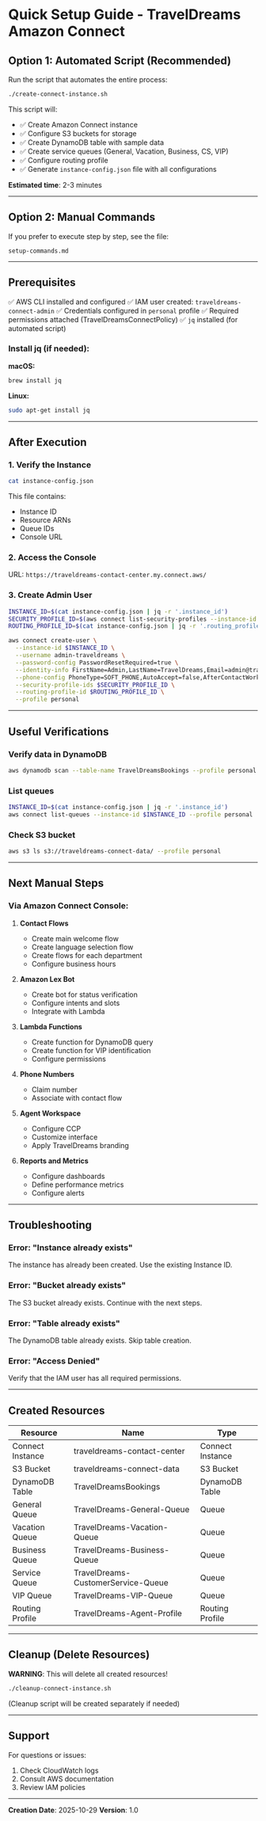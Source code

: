 # Quick Setup Guide - TravelDreams Amazon Connect

## Option 1: Automated Script (Recommended)

Run the script that automates the entire process:

```bash
./create-connect-instance.sh
```

This script will:
- ✅ Create Amazon Connect instance
- ✅ Configure S3 buckets for storage
- ✅ Create DynamoDB table with sample data
- ✅ Create service queues (General, Vacation, Business, CS, VIP)
- ✅ Configure routing profile
- ✅ Generate `instance-config.json` file with all configurations

**Estimated time**: 2-3 minutes

---

## Option 2: Manual Commands

If you prefer to execute step by step, see the file:
```
setup-commands.md
```

---

## Prerequisites

✅ AWS CLI installed and configured
✅ IAM user created: `traveldreams-connect-admin`
✅ Credentials configured in `personal` profile
✅ Required permissions attached (TravelDreamsConnectPolicy)
✅ `jq` installed (for automated script)

### Install jq (if needed):

**macOS:**
```bash
brew install jq
```

**Linux:**
```bash
sudo apt-get install jq
```

---

## After Execution

### 1. Verify the Instance

```bash
cat instance-config.json
```

This file contains:
- Instance ID
- Resource ARNs
- Queue IDs
- Console URL

### 2. Access the Console

URL: `https://traveldreams-contact-center.my.connect.aws/`

### 3. Create Admin User

```bash
INSTANCE_ID=$(cat instance-config.json | jq -r '.instance_id')
SECURITY_PROFILE_ID=$(aws connect list-security-profiles --instance-id $INSTANCE_ID --profile personal | jq -r '.SecurityProfileSummaryList[] | select(.Name=="Admin") | .Id')
ROUTING_PROFILE_ID=$(cat instance-config.json | jq -r '.routing_profile_id')

aws connect create-user \
  --instance-id $INSTANCE_ID \
  --username admin-traveldreams \
  --password-config PasswordResetRequired=true \
  --identity-info FirstName=Admin,LastName=TravelDreams,Email=admin@traveldreams.com \
  --phone-config PhoneType=SOFT_PHONE,AutoAccept=false,AfterContactWorkTimeLimit=0 \
  --security-profile-ids $SECURITY_PROFILE_ID \
  --routing-profile-id $ROUTING_PROFILE_ID \
  --profile personal
```

---

## Useful Verifications

### Verify data in DynamoDB
```bash
aws dynamodb scan --table-name TravelDreamsBookings --profile personal
```

### List queues
```bash
INSTANCE_ID=$(cat instance-config.json | jq -r '.instance_id')
aws connect list-queues --instance-id $INSTANCE_ID --profile personal
```

### Check S3 bucket
```bash
aws s3 ls s3://traveldreams-connect-data/ --profile personal
```

---

## Next Manual Steps

### Via Amazon Connect Console:

1. **Contact Flows**
   - Create main welcome flow
   - Create language selection flow
   - Create flows for each department
   - Configure business hours

2. **Amazon Lex Bot**
   - Create bot for status verification
   - Configure intents and slots
   - Integrate with Lambda

3. **Lambda Functions**
   - Create function for DynamoDB query
   - Create function for VIP identification
   - Configure permissions

4. **Phone Numbers**
   - Claim number
   - Associate with contact flow

5. **Agent Workspace**
   - Configure CCP
   - Customize interface
   - Apply TravelDreams branding

6. **Reports and Metrics**
   - Configure dashboards
   - Define performance metrics
   - Configure alerts

---

## Troubleshooting

### Error: "Instance already exists"
The instance has already been created. Use the existing Instance ID.

### Error: "Bucket already exists"
The S3 bucket already exists. Continue with the next steps.

### Error: "Table already exists"
The DynamoDB table already exists. Skip table creation.

### Error: "Access Denied"
Verify that the IAM user has all required permissions.

---

## Created Resources

| Resource | Name | Type |
|---------|------|------|
| Connect Instance | traveldreams-contact-center | Connect Instance |
| S3 Bucket | traveldreams-connect-data | S3 Bucket |
| DynamoDB Table | TravelDreamsBookings | DynamoDB Table |
| General Queue | TravelDreams-General-Queue | Queue |
| Vacation Queue | TravelDreams-Vacation-Queue | Queue |
| Business Queue | TravelDreams-Business-Queue | Queue |
| Service Queue | TravelDreams-CustomerService-Queue | Queue |
| VIP Queue | TravelDreams-VIP-Queue | Queue |
| Routing Profile | TravelDreams-Agent-Profile | Routing Profile |

---

## Cleanup (Delete Resources)

**WARNING**: This will delete all created resources!

```bash
./cleanup-connect-instance.sh
```

(Cleanup script will be created separately if needed)

---

## Support

For questions or issues:
1. Check CloudWatch logs
2. Consult AWS documentation
3. Review IAM policies

---

**Creation Date**: 2025-10-29
**Version**: 1.0
